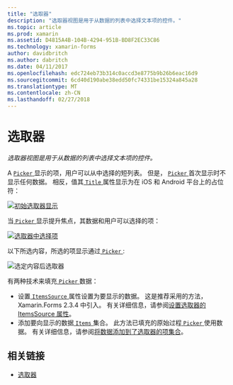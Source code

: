 ```yaml
---
title: "选取器"
description: "选取器视图是用于从数据的列表中选择文本项的控件。"
ms.topic: article
ms.prod: xamarin
ms.assetid: D4815A4B-104B-4294-951B-BD8F2EC33C86
ms.technology: xamarin-forms
author: davidbritch
ms.author: dabritch
ms.date: 04/11/2017
ms.openlocfilehash: edc724eb73b314c0accd3e8775b9b26b6eac16d9
ms.sourcegitcommit: 6cd40d190abe38edd50fc74331be15324a845a28
ms.translationtype: MT
ms.contentlocale: zh-CN
ms.lasthandoff: 02/27/2018
---
```

# <a name="picker"></a>选取器

_选取器视图是用于从数据的列表中选择文本项的控件。_

A [ `Picker` ](https://developer.xamarin.com/api/type/Xamarin.Forms.Picker/)显示的项，用户可以从中选择的短列表。 但是， [ `Picker` ](https://developer.xamarin.com/api/type/Xamarin.Forms.Picker/)首次显示时不显示任何数据。 相反，值其[ `Title` ](https://developer.xamarin.com/api/property/Xamarin.Forms.Picker.Title/)属性显示为在 iOS 和 Android 平台上的占位符：

[![](images/picker-initial.png "初始选取器显示")](images/picker-initial-large.png "初始选取器显示")

当[ `Picker` ](https://developer.xamarin.com/api/type/Xamarin.Forms.Picker/)显示提升焦点，其数据和用户可以选择的项：

[![](images/picker-selection.png "选取器中选择项")](images/picker-selection-large.png "选取器中选择项")

以下所选内容，所选的项显示通过[ `Picker` ](https://developer.xamarin.com/api/type/Xamarin.Forms.Picker/):

![](images/picker-after-selection.png "选定内容后选取器")

有两种技术来填充[ `Picker` ](https://developer.xamarin.com/api/type/Xamarin.Forms.Picker/)数据：

- 设置[ `ItemsSource` ](https://developer.xamarin.com/api/property/Xamarin.Forms.Picker.ItemsSource/)属性设置为要显示的数据。 这是推荐采用的方法，Xamarin.Forms 2.3.4 中引入。 有关详细信息，请参阅[设置选取器的 ItemsSource 属性](populating-itemssource.md)。
- 添加要向显示的数据[ `Items` ](https://developer.xamarin.com/api/property/Xamarin.Forms.Picker.Items/)集合。 此方法已填充的原始过程[ `Picker` ](https://developer.xamarin.com/api/type/Xamarin.Forms.Picker/)使用数据。 有关详细信息，请参阅[将数据添加到了选取器的项集合](populating-items.md)。


## <a name="related-links"></a>相关链接

- [选取器](https://developer.xamarin.com/api/type/Xamarin.Forms.Picker/)
